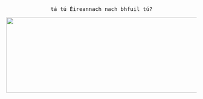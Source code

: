 
 <kbd> 
 <br>
<p align="center"> 
 <kbd>
tá tú Éireannach nach bhfuil tú?
 </kbd>
</p>

  <p align="center"> 
     <kbd>
<img height="200px" width="800px" src="https://media2.giphy.com/media/1lvotGQwhzi6O0gQtV/giphy.gif?cid=ecf05e47kzc6n0nyfh0vbci2iuxg3kpqiqqmnqork1ko0oug&rid=giphy.gif&ct=g" align = "center"/>
     </kbd>
</p>
 </kbd>
